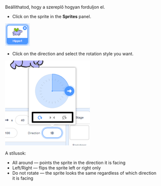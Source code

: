 Beállíthatod, hogy a szereplő hogyan forduljon el.

- Click on the sprite in the **Sprites** panel.

![sprite highlighted](images/click-sprite.png)

- Click on the direction and select the rotation style you want.

![Különböző forgási stílus](images/rotation-style.png)

A stílusok:

- All around — points the sprite in the direction it is facing
- Left/Right — flips the sprite left or right only
- Do not rotate — the sprite looks the same regardless of which direction it is facing